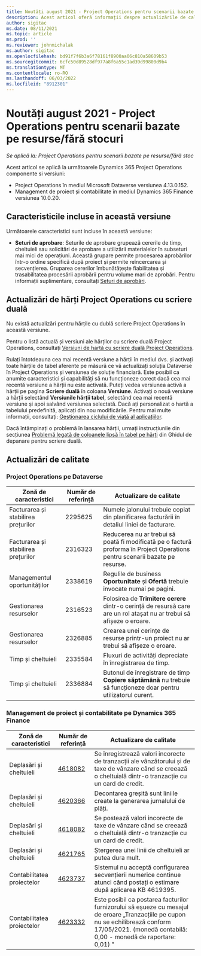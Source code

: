 ```yaml
---
title: Noutăți august 2021 - Project Operations pentru scenarii bazate pe resurse/fără stocuri
description: Acest articol oferă informații despre actualizările de calitate disponibile în ediția din august 2021 a Operațiunilor de proiect pentru scenarii bazate pe resurse/neaprovizionate.
author: sigitac
ms.date: 08/11/2021
ms.topic: article
ms.prod: ''
ms.reviewer: johnmichalak
ms.author: sigitac
ms.openlocfilehash: bd91f7f6b3a6f78161f8900aa06c810a58609b53
ms.sourcegitcommit: 6cfc50d89528df977a8f6a55c1ad39d99800d9b4
ms.translationtype: MT
ms.contentlocale: ro-RO
ms.lasthandoff: 06/03/2022
ms.locfileid: "8912301"
---
```

# <a name="whats-new-august-2021---project-operations-for-resourcenon-stocked-based-scenarios"></a>Noutăți august 2021 - Project Operations pentru scenarii bazate pe resurse/fără stocuri

*Se aplică la: Project Operations pentru scenarii bazate pe resurse/fără stoc*

Acest articol se aplică la următoarele Dynamics 365 Project Operations componente si versiuni:

   - Project Operations în mediul Microsoft Dataverse versiunea 4.13.0.152.
   - Management de proiect și contabilitate în mediul Dynamics 365 Finance versiunea 10.0.20.

## <a name="features-included-in-this-release"></a>Caracteristicile incluse în această versiune

Următoarele caracteristici sunt incluse în această versiune:

- **Seturi de aprobare**: Seturile de aprobare grupează cererile de timp, cheltuieli sau solicitări de aprobare a utilizării materialelor în subseturi mai mici de operațiuni. Această grupare permite procesarea aprobărilor într-o ordine specifică după proiect și permite reîncercarea și secvențierea. Gruparea cererilor îmbunătățește fiabilitatea și trasabilitatea procesării aprobării pentru volume mari de aprobări. Pentru informații suplimentare, consultați [Seturi de aprobări](../approvals/approval-sets.md).

## <a name="project-operations-dual-write-maps-updates"></a>Actualizări de hărți Project Operations cu scriere duală

Nu există actualizări pentru hărțile cu dublă scriere Project Operations în această versiune.

Pentru o listă actuală și versiuni ale hărților cu scriere duală Project Operations, consultați [Versiuni de hartă cu scriere duală Project Operations](../environment/resource-dual-write-maps.md).

Rulați întotdeauna cea mai recentă versiune a hărții în mediul dvs. și activați toate hărțile de tabel aferente pe măsură ce vă actualizați soluția Dataverse în Project Operations și versiunea de soluție financiară. Este posibil ca anumite caracteristici și capabilități să nu funcționeze corect dacă cea mai recentă versiune a hărții nu este activată. Puteți vedea versiunea activă a hărții pe pagina **Scriere duală** în coloana **Versiune**. Activați o nouă versiune a hărții selectând **Versiunile hărții tabel**, selectând cea mai recentă versiune și apoi salvând versiunea selectată. Dacă ați personalizat o hartă a tabelului predefinită, aplicați din nou modificările. Pentru mai multe informații, consultați: [Gestionarea ciclului de viață al aplicațiilor](/dynamics365/fin-ops-core/dev-itpro/data-entities/dual-write/app-lifecycle-management).

Dacă întâmpinați o problemă în lansarea hărții, urmați instrucțiunile din secțiunea [Problemă legată de coloanele lipsă în tabel pe hărți](/dynamics365/fin-ops-core/dev-itpro/data-entities/dual-write/dual-write-troubleshooting-finops-upgrades#missing-table-columns-issue-on-maps) din Ghidul de depanare pentru scriere duală.

## <a name="quality-updates"></a>Actualizări de calitate

### <a name="project-operations-on-dataverse"></a>Project Operations pe Dataverse

| **Zonă de caracteristici** | **Număr de referință** | **Actualizare de calitate** |
| --- | --- | --- |
| Facturarea și stabilirea prețurilor | 2295625 | Numele jalonului trebuie copiat din planificarea facturării în detaliul liniei de facturare. |
| Facturarea și stabilirea prețurilor | 2316323 | Reducerea nu ar trebui să poată fi modificată pe o factură proforma în Project Operations pentru scenarii bazate pe resurse. |
| Managementul oportunităților | 2338619 | Regulile de business **Oportunitate** și **Ofertă** trebuie invocate numai pe pagini. |
| Gestionarea resurselor | 2316523 | Folosirea de **Trimitere cerere** dintr-o cerință de resursă care are un rol atașat nu ar trebui să afișeze o eroare. |
| Gestionarea resurselor | 2326885 | Crearea unei cerințe de resurse printr-un proiect nu ar trebui să afișeze o eroare. |
| Timp și cheltuieli | 2335584 | Fluxuri de activități depreciate în înregistrarea de timp. |
| Timp și cheltuieli | 2336884 | Butonul de înregistrare de timp **Copiere săptămână** nu trebuie să funcționeze doar pentru utilizatorul curent. |


### <a name="project-management-and-accounting-on-dynamics-365-finance"></a>Management de proiect și contabilitate pe Dynamics 365 Finance

| Zonă de caracteristici | Număr de referință | Actualizare de calitate |
| --- | --- | --- |
| Deplasări și cheltuieli | [4618082](https://fix.lcs.dynamics.com/Issue/Details?kb=4618082&amp;bugId=583101&amp;dbType=3&amp;qc=9c85ac8ca1e5e9cd07fac9e9aa2cb0914724e28b86ad3339dacf7741f554c605) | Se înregistrează valori incorecte de tranzacții ale vânzătorului și de taxe de vânzare când se creează o cheltuială dintr-o tranzacție cu un card de credit. |
| Deplasări și cheltuieli | [4620366](https://fix.lcs.dynamics.com/Issue/Details?kb=4620366&amp;bugId=579485&amp;dbType=3&amp;qc=e864789bd95505ea624c537d585bf113c2de60b97c88439d44693dbd85aa8e92) | Decontarea greșită sunt liniile create la generarea jurnalului de plăți. |
| Deplasări și cheltuieli | [4618082](https://fix.lcs.dynamics.com/Issue/Details?kb=4618082&amp;bugId=583101&amp;dbType=3&amp;qc=9c85ac8ca1e5e9cd07fac9e9aa2cb0914724e28b86ad3339dacf7741f554c605) | Se postează valori incorecte de taxe de vânzare când se creează o cheltuială dintr-o tranzacție cu un card de credit. |
| Deplasări și cheltuieli | [4621765](https://fix.lcs.dynamics.com/Issue/Details?kb=4621765&amp;bugId=587306&amp;dbType=3&amp;qc=6fbfad0123d4e95eaf8d5a5a2f6c354577c991b7905c852ab02d1f94e728a876) | Ștergerea unei linii de cheltuieli ar putea dura mult. |
| Contabilitatea proiectelor | [4623737](https://fix.lcs.dynamics.com/Issue/Details?kb=4623737&amp;bugId=598109&amp;dbType=3&amp;qc=4101fc5865201e21815299f2ff11ae46d5d5370510868df86c25ee09a8ca1a0c) | Sistemul nu acceptă configurarea secvențierii numerice continue atunci când postați o estimare după aplicarea KB 4619395. |
| Contabilitatea proiectelor | [4623332](https://fix.lcs.dynamics.com/Issue/Details?kb=4623332&amp;bugId=586034&amp;dbType=3&amp;qc=2f64bb1977c4a9c9dd2ce9de7e72230b86eca14b6295c5bbfb614ea97ad81caf) | Este posibil ca postarea facturilor furnizorului să eșueze cu mesajul de eroare „Tranzacțiile pe cupon nu se echilibrează conform 17/05/2021. (monedă contabilă: 0,00 - monedă de raportare: 0,01) " |
